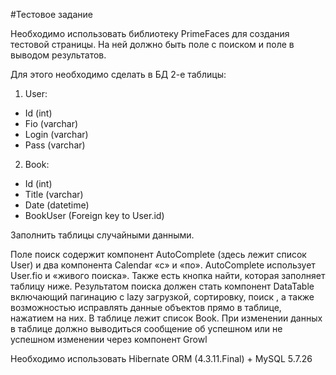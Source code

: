 #Тестовое задание


Необходимо использовать библиотеку PrimeFaces для создания тестовой страницы. На ней должно быть поле с поиском и поле в выводом результатов.

Для этого необходимо сделать в БД 2-е таблицы:
    
1) User:
- Id (int)
- Fio (varchar)
- Login (varchar)
- Pass (varchar)
    
2) Book:
- Id (int)
- Title (varchar)
- Date (datetime)
- BookUser (Foreign key to User.id)

Заполнить таблицы случайными данными.

Поле поиск содержит компонент AutoComplete (здесь лежит список User) и два компонента Calendar «с» и «по».
 AutoComplete использует User.fio и «живого поиска». Также есть кнопка найти, которая заполняет таблицу ниже.
Результатом поиска должен стать компонент DataTable  включающий пагинацию с lazy загрузкой, сортировку, поиск
, а также возможностью исправлять данные объектов прямо в таблице, нажатием на них. В таблице лежит список Book.
При изменении данных в таблице должно выводиться сообщение об успешном или не успешном изменении
 через компонент Growl

Необходимо использовать Hibernate ORM (4.3.11.Final) + MySQL 5.7.26

